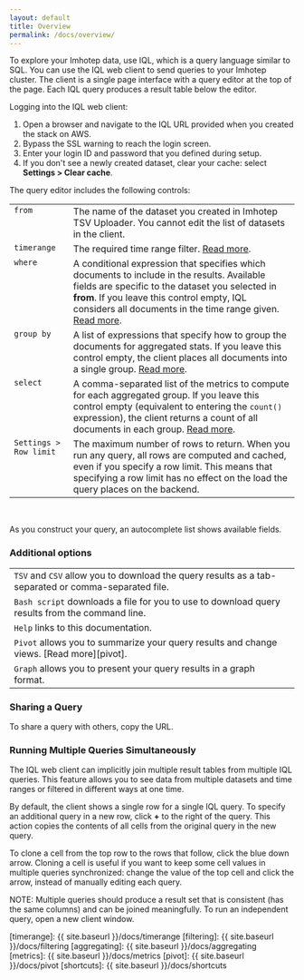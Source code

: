 ```yaml
---
layout: default
title: Overview
permalink: /docs/overview/
---
```


To explore your Imhotep data, use IQL, which is a query language similar to SQL. You can use the IQL web client to send queries to your Imhotep cluster. The client is a single page interface with a query editor at the top of the page. Each IQL query produces a result table below the editor.

Logging into the IQL web client:

1. Open a browser and navigate to the IQL URL provided when you created the stack on AWS. 
2. Bypass the SSL warning to reach the login screen.
3. Enter your login ID and password that you defined during setup.
4. If you don't see a newly created dataset, clear your cache: select **Settings > Clear cache**.

The query editor includes the following controls:
<table>
   <tr>
    <td valign="top"><code>from</code></td>
    <td valign="top">The name of the dataset you created in Imhotep TSV Uploader. You cannot edit the list of datasets in the client. </td></tr>
  <tr>
    <td valign="top"><code>timerange</code></td>
    <td valign="top">The required time range filter. <a href="{{ site.baseurl }}/docs/timerange/">Read more</a>. </td></tr>
  <tr>
    <td valign="top"><code>where</code></td>
    <td valign="top">A conditional expression that specifies which documents to include in the results. Available fields are specific to the dataset you selected in <strong>from</strong>. If you leave this control empty, IQL considers all documents in the time range given. <a href="{{ site.baseurl }}/docs/filtering/">Read more</a>.  </td></tr>
  <tr>
    <td valign="top"><code>group by</code></td>
    <td valign="top">A list of expressions that specify how to group the documents for aggregated stats. If you leave this control empty, the client places all documents into a single group. <a href="{{ site.baseurl }}/docs/aggregating/">Read more</a>. </td></tr>
  <tr>
    <td valign="top"><code>select</code></td>
    <td valign="top">A comma-separated list of the metrics to compute for each aggregated group. If you leave this control empty (equivalent to entering the <code>count()</code> expression), the client returns a count of all documents in each group. <a href="{{ site.baseurl }}/docs/metrics/">Read more</a>.</td></tr>
  <tr>
    <td valign="top"><code>Settings > Row limit</code></td>
    <td valign="top">The maximum number of rows to return. When you run any query, all rows are computed and cached, even if you specify a row limit. This means that specifying a row limit has no effect on the load the query places on the backend.</td></tr>
</table>
<br>

As you construct your query, an autocomplete list shows available fields.

### Additional options

| | |
| ---- | ----- |
| `TSV` and `CSV` allow you to download the query results as a tab-separated or comma-separated file. |
| `Bash script` downloads a file for you to use to download query results from the command line. |
| `Help` links to this documentation. |
| `Pivot` allows you to summarize your query results and change views. [Read more][pivot]. |
| `Graph` allows you to present your query results in a graph format. |

### Sharing a Query
To share a query with others, copy the URL.

### Running Multiple Queries Simultaneously
The IQL web client can implicitly join multiple result tables from multiple IQL queries. This feature allows you to see data from multiple datasets and time ranges or filtered in different ways at one time. 

By default, the client shows a single row for a single IQL query. To specify an additional query in a new row, click **+** to the right of the query. This action copies the contents of all cells from the original query in the new query. 

To clone a cell from the top row to the rows that follow, click the blue down arrow. Cloning a cell is useful if you want to keep some cell values in multiple queries synchronized: change the value of the top cell and click the arrow, instead of manually editing each query.

NOTE: Multiple queries should produce a result set that is consistent (has the same columns) and can be joined meaningfully. To run an independent query, open a new client window. 






[timerange]: {{ site.baseurl }}/docs/timerange
[filtering]: {{ site.baseurl }}/docs/filtering
[aggregating]: {{ site.baseurl }}/docs/aggregating
[metrics]: {{ site.baseurl }}/docs/metrics
[pivot]: {{ site.baseurl }}/docs/pivot
[shortcuts]: {{ site.baseurl }}/docs/shortcuts